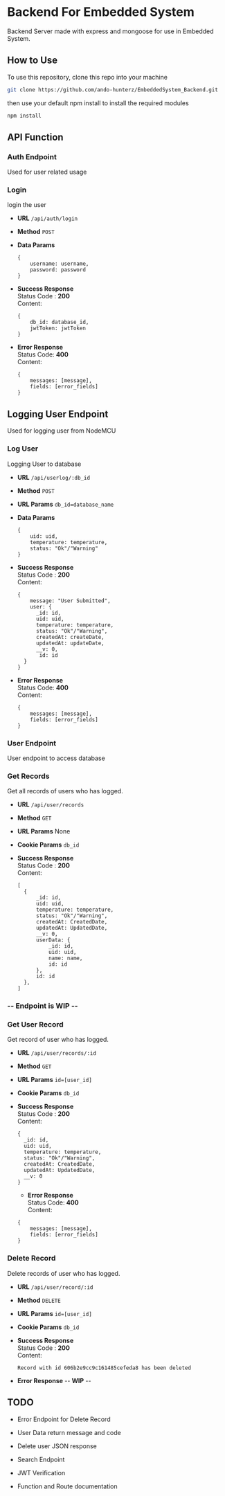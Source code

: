 # Backend For Embedded System

Backend Server made with express and mongoose for use in Embedded System.

## How to Use

To use this repository, clone this repo into your machine

```bash
git clone https://github.com/ando-hunterz/EmbeddedSystem_Backend.git
```

then use your default npm install to install the required modules

```bash
npm install
```

## API Function

### Auth Endpoint

Used for user related usage

### Login

login the user

* **URL**
 `/api/auth/login`
* **Method**
  `POST`
* **Data Params**

  ```json5
  {
      username: username,
      password: password
  }
  ```

* **Success Response**\
  Status Code : **200**\
  Content:

  ```json5
  {
      db_id: database_id, 
      jwtToken: jwtToken
  }
  ```

* **Error Response**\
  Status Code: **400**\
  Content:

  ```json5
  { 
      messages: [message], 
      fields: [error_fields] 
  }
  ```

## Logging User Endpoint

Used for logging user from NodeMCU

### Log User

Logging User to database

* **URL**
 `/api/userlog/:db_id`
* **Method**
  `POST`
* **URL Params**
  ``db_id=database_name``
* **Data Params**

  ```json5
  {
      uid: uid,
      temperature: temperature,
      status: "Ok"/"Warning"
  }
  ```

* **Success Response**\
  Status Code : **200**\
  Content:

  ```json5
  {
      message: "User Submitted", 
      user: {
        _id: id,
        uid: uid,
        temperature: temperature,
        status: "Ok"/"Warning",
        createdAt: createDate,
        updatedAt: updateDate,
        __v: 0,
         id: id
    }
  }
  ```

* **Error Response**\
  Status Code: **400**\
  Content:

  ```json5
  { 
      messages: [message], 
      fields: [error_fields] 
  }
  ```

### User Endpoint

User endpoint to access database

### Get Records

Get all records of users who has logged.

* **URL**
 `/api/user/records`
* **Method**
  `GET`
* **URL Params**
  None
* **Cookie Params**
  `db_id`
* **Success Response**\
  Status Code : **200**\
  Content:

  ```json5
  [
    {
        _id: id,
        uid: uid,
        temperature: temperature,
        status: "Ok"/"Warning",
        createdAt: CreatedDate,
        updatedAt: UpdatedDate,
        __v: 0,
        userData: {
            _id: id,
            uid: uid,
            name: name,
            id: id
        },
        id: id
    },
  ]
  ```

### -- Endpoint is WIP --
### Get User Record

Get record of user who has logged.

* **URL**
 `/api/user/records/:id`
* **Method**
  `GET`
* **URL Params**
  `id=[user_id]`
* **Cookie Params**
  `db_id`
* **Success Response**\
  Status Code : **200**\
  Content:

  ```json5
  {
    _id: id,
    uid: uid,
    temperature: temperature,
    status: "Ok"/"Warning",
    createdAt: CreatedDate,
    updatedAt: UpdatedDate,
    __v: 0
  }
  ```

  * **Error Response**\
  Status Code: **400**\
  Content:

  ```json5
  { 
      messages: [message], 
      fields: [error_fields] 
  }
  ```

### Delete Record

Delete records of user who has logged.

* **URL**
 `/api/user/record/:id`
* **Method**
  `DELETE`
* **URL Params**
  `id=[user_id]`
* **Cookie Params**
  `db_id`
* **Success Response**\
  Status Code : **200**\
  Content:

  `Record with id 606b2e9cc9c161485cefeda8 has been deleted`

* **Error Response**
  -- **WIP** --

## TODO

* Error Endpoint for Delete Record

* User Data return message and code

* Delete user JSON response

* Search Endpoint

* JWT Verification

* Function and Route documentation
